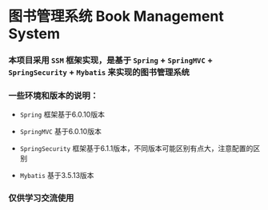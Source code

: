 # 图书管理系统 Book Management System

### 本项目采用 `SSM` 框架实现，是基于 `Spring` + `SpringMVC` + `SpringSecurity` + `Mybatis` 来实现的图书管理系统

### 一些环境和版本的说明：

- `Spring` 框架基于6.0.10版本


- `SpringMVC` 基于6.0.10版本


- `SpringSecurity` 框架基于6.1.1版本，不同版本可能区别有点大，注意配置的区别


- `Mybatis` 基于3.5.13版本

### 仅供学习交流使用
